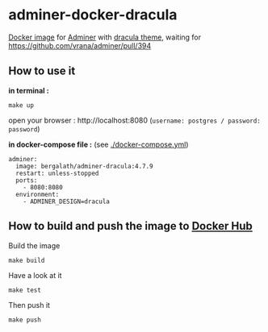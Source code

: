 # adminer-docker-dracula

[Docker image](https://hub.docker.com/r/bergalath/adminer-dracula) for [Adminer](https://github.com/vrana/adminer) with [dracula theme](https://github.com/dracula/adminer), waiting for https://github.com/vrana/adminer/pull/394

## How to use it

**in terminal :**

    make up

open your browser : http://localhost:8080 (`username: postgres / password: password`)

**in docker-compose file :** (see [./docker-compose.yml](docker-compose.yml))

    adminer:
      image: bergalath/adminer-dracula:4.7.9
      restart: unless-stopped
      ports:
        - 8080:8080
      environment:
        - ADMINER_DESIGN=dracula

## How to build and push the image to [Docker Hub](https://hub.docker.com/r/bergalath/adminer-dracula)

Build the image

    make build

Have a look at it

    make test

Then push it

    make push
